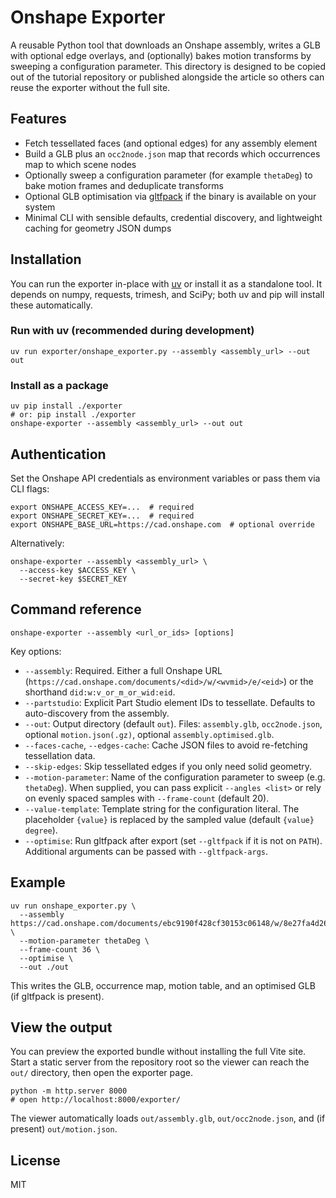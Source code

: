 # Onshape Exporter

A reusable Python tool that downloads an Onshape assembly, writes a GLB with optional edge overlays, and (optionally) bakes motion transforms by sweeping a configuration parameter. This directory is designed to be copied out of the tutorial repository or published alongside the article so others can reuse the exporter without the full site.

## Features
- Fetch tessellated faces (and optional edges) for any assembly element
- Build a GLB plus an `occ2node.json` map that records which occurrences map to which scene nodes
- Optionally sweep a configuration parameter (for example `thetaDeg`) to bake motion frames and deduplicate transforms
- Optional GLB optimisation via [gltfpack](https://github.com/zeux/meshoptimizer/tree/master/gltf) if the binary is available on your system
- Minimal CLI with sensible defaults, credential discovery, and lightweight caching for geometry JSON dumps

## Installation
You can run the exporter in-place with [uv](https://github.com/astral-sh/uv) or install it as a standalone tool. It depends on numpy, requests, trimesh, and SciPy; both uv and pip will install these automatically.

### Run with uv (recommended during development)
```
uv run exporter/onshape_exporter.py --assembly <assembly_url> --out out
```

### Install as a package
```
uv pip install ./exporter
# or: pip install ./exporter
onshape-exporter --assembly <assembly_url> --out out
```

## Authentication
Set the Onshape API credentials as environment variables or pass them via CLI flags:

```
export ONSHAPE_ACCESS_KEY=...  # required
export ONSHAPE_SECRET_KEY=...  # required
export ONSHAPE_BASE_URL=https://cad.onshape.com  # optional override
```

Alternatively:
```
onshape-exporter --assembly <assembly_url> \
  --access-key $ACCESS_KEY \
  --secret-key $SECRET_KEY
```

## Command reference
```
onshape-exporter --assembly <url_or_ids> [options]
```

Key options:
- `--assembly`: Required. Either a full Onshape URL (`https://cad.onshape.com/documents/<did>/w/<wvmid>/e/<eid>`) or the shorthand `did:w:v_or_m_or_wid:eid`.
- `--partstudio`: Explicit Part Studio element IDs to tessellate. Defaults to auto-discovery from the assembly.
- `--out`: Output directory (default `out`). Files: `assembly.glb`, `occ2node.json`, optional `motion.json(.gz)`, optional `assembly.optimised.glb`.
- `--faces-cache`, `--edges-cache`: Cache JSON files to avoid re-fetching tessellation data.
- `--skip-edges`: Skip tessellated edges if you only need solid geometry.
- `--motion-parameter`: Name of the configuration parameter to sweep (e.g. `thetaDeg`). When supplied, you can pass explicit `--angles <list>` or rely on evenly spaced samples with `--frame-count` (default 20).
- `--value-template`: Template string for the configuration literal. The placeholder `{value}` is replaced by the sampled value (default `{value} degree`).
- `--optimise`: Run gltfpack after export (set `--gltfpack` if it is not on `PATH`). Additional arguments can be passed with `--gltfpack-args`.

## Example
```
uv run onshape_exporter.py \
  --assembly https://cad.onshape.com/documents/ebc9190f428cf30153c06148/w/8e27fa4d26837b5b136fb4a1/e/d2f73f6396ee11d44c08fc80 \
  --motion-parameter thetaDeg \
  --frame-count 36 \
  --optimise \
  --out ./out
```
This writes the GLB, occurrence map, motion table, and an optimised GLB (if gltfpack is present).

## View the output
You can preview the exported bundle without installing the full Vite site. Start a static server from the repository root so the viewer can reach the `out/` directory, then open the exporter page.

```
python -m http.server 8000
# open http://localhost:8000/exporter/
```
The viewer automatically loads `out/assembly.glb`, `out/occ2node.json`, and (if present) `out/motion.json`.

## License
MIT
